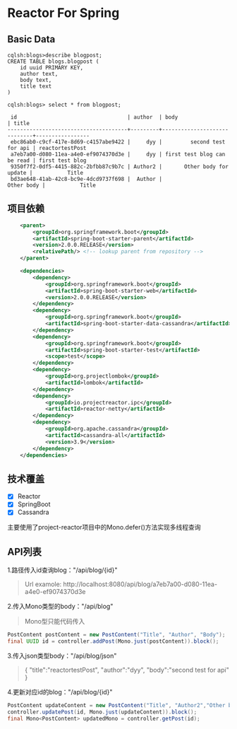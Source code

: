 # Reactor For Spring 

## Basic Data

```sqlite
cqlsh:blogs>describe blogpost;
CREATE TABLE blogs.blogpost (
    id uuid PRIMARY KEY,
    author text,
    body text,
    title text
)

cqlsh:blogs> select * from blogpost;

 id                                   | author  | body                        | title
--------------------------------------+---------+-----------------------------+-----------------
 ebc86ab0-c9cf-417e-8d69-c4157abe9422 |     dyy |         second test for api | reactortestPost
 a7eb7a00-d080-11ea-a4e0-ef9074370d3e |     dyy | first test blog can be read | first test blog
 9350f7f2-0df5-4415-882c-2bfbb87c9b7c | Author2 |       Other body for update |           Title
 bd3ae648-41ab-42c8-bc9e-4dcd9737f698 |  Author |                  Other body |           Title
```

## 项目依赖
```xml
	<parent>
		<groupId>org.springframework.boot</groupId>
		<artifactId>spring-boot-starter-parent</artifactId>
		<version>2.0.0.RELEASE</version>
		<relativePath/> <!-- lookup parent from repository -->
	</parent>

	<dependencies>
		<dependency>
			<groupId>org.springframework.boot</groupId>
			<artifactId>spring-boot-starter-web</artifactId>
			<version>2.0.0.RELEASE</version>
		</dependency>
		<dependency>
			<groupId>org.springframework.boot</groupId>
			<artifactId>spring-boot-starter-data-cassandra</artifactId>
		</dependency>
		<dependency>
			<groupId>org.springframework.boot</groupId>
			<artifactId>spring-boot-starter-test</artifactId>
			<scope>test</scope>
		</dependency>
		<dependency>
			<groupId>org.projectlombok</groupId>
			<artifactId>lombok</artifactId>
		</dependency>
		<dependency>
			<groupId>io.projectreactor.ipc</groupId>
			<artifactId>reactor-netty</artifactId>
		</dependency>
		<dependency>
			<groupId>org.apache.cassandra</groupId>
			<artifactId>cassandra-all</artifactId>
			<version>3.9</version>
		</dependency>
	</dependencies>
```

## 技术覆盖
- [x] Reactor
- [x] SpringBoot
- [x] Cassandra

主要使用了project-reactor项目中的Mono.defer()方法实现多线程查询

## API列表
1.路径传入id查询blog："/api/blog/{id}"
> Url examole: http://localhost:8080/api/blog/a7eb7a00-d080-11ea-a4e0-ef9074370d3e

2.传入Mono类型的body："/api/blog"
> Mono型只能代码传入
```java
PostContent postContent = new PostContent("Title", "Author", "Body");
final UUID id = controller.addPost(Mono.just(postContent)).block();
```

3.传入json类型body："/api/blog/json"
> {
      "title":"reactortestPost",
      "author":"dyy",
      "body":"second test for api"
  }

4.更新对应id的blog："/api/blog/{id}"
```java
PostContent updateContent = new PostContent("Title", "Author2","Other body for update");
controller.updatePost(id, Mono.just(updateContent)).block();
final Mono<PostContent> updatedMono = controller.getPost(id);
```


[reactor]: https://projectreactor.io/
